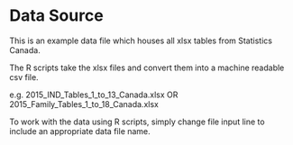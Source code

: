 # Data Source

This is an example data file which houses all xlsx tables from Statistics Canada.

The R scripts take the xlsx files and convert them into a machine readable csv file.

e.g. 2015_IND_Tables_1_to_13_Canada.xlsx OR 2015_Family_Tables_1_to_18_Canada.xlsx

To work with the data using R scripts, simply change file input line to include an appropriate data file name.
